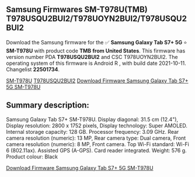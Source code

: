 <h2>Samsung Firmwares SM-T978U(TMB) T978USQU2BUI2/T978UOYN2BUI2/T978USQU2BUI2</h2>
Download the Samsung firmware for the ✅ <strong>Samsung Galaxy Tab S7+ 5G </strong> ⭐ <strong>SM-T978U</strong> with product code <strong>TMB</strong> <strong> from United States</strong>. This firmware has version number PDA <strong>T978USQU2BUI2</strong> and CSC T978UOYN2BUI2. The operating system of this firmware is Android R , with build date 2021-10-11. Changelist <strong>22501734</strong>.


[SM-T978U](https://samfirm.shop/samsung/model/SM-T978U)
[T978USQU2BUI2](https://samfirm.shop/samsung/pda/T978USQU2BUI2)
[Download Firmware Samsung Galaxy Tab S7+ 5G SM-T978U](https://samfirm.shop/samsung/firmware/463858)
<h2>Summary description:</h2>
<p>Samsung Galaxy Tab S7+ SM-T978U. Display diagonal: 31.5 cm (12.4"), Display resolution: 2800 x 1752 pixels, Display technology: Super AMOLED. Internal storage capacity: 128 GB. Processor frequency: 3.09 GHz. Rear camera resolution (numeric): 13 MP, Rear camera type: Dual camera, Front camera resolution (numeric): 8 MP, Front camera. Top Wi-Fi standard: Wi-Fi 6 (802.11ax). Assisted GPS (A-GPS). Card reader integrated. Weight: 576 g. Product colour: Black</p>


[Download Firmware Samsung Galaxy Tab S7+ 5G SM-T978U](https://samfirm.shop/samsung/firmware/463858)
